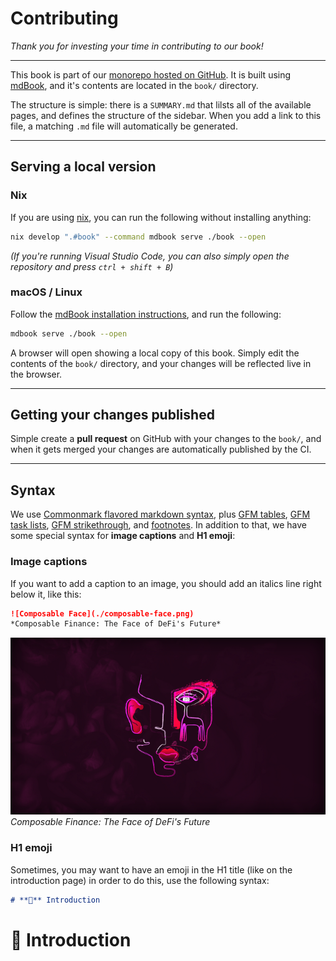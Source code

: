# Contributing
*Thank you for investing your time in contributing to our book!*

---

This book is part of our [monorepo hosted on GitHub](https://github.com/ComposableFi/composable). It is built using [mdBook](https://rust-lang.github.io/mdBook/), and it's contents are located in the `book/` directory.

The structure is simple: there is a `SUMMARY.md` that lilsts all of the available pages, and defines the structure of the sidebar. When you add a link to this file, a matching `.md` file will automatically be generated.

---

## Serving a local version

### Nix

If you are using [nix](https://nixos.org/), you can run the following without installing anything:

```bash
nix develop ".#book" --command mdbook serve ./book --open
```

*(If you're running Visual Studio Code, you can also simply open the repository and press `ctrl + shift + B`)*



### macOS / Linux

Follow the [mdBook installation instructions](https://rust-lang.github.io/mdBook/guide/installation.html), and run the following:

```bash
mdbook serve ./book --open
```

A browser will open showing a local copy of this book. Simply edit the contents of the `book/` directory, and your changes will be reflected live in the browser.

---

## Getting your changes published

Simple create a **pull request** on GitHub with your changes to the `book/`, and when it gets merged your changes are automatically published by the CI.

---

## Syntax
We use [Commonmark flavored markdown syntax](https://commonmark.org/help/), plus [GFM tables](https://github.github.com/gfm/#tables-extension-), [GFM task lists](https://github.github.com/gfm/#task-list-items-extension-), [GFM strikethrough](https://github.github.com/gfm/#strikethrough-extension-), and [footnotes](https://github.com/commonmark/commonmark-spec/wiki/Deployed-Extensions#note). In addition to that, we have some special syntax for **image captions** and **H1 emoji**:


### Image captions
If you want to add a caption to an image, you should add an italics line right below it, like this:

```md
![Composable Face](./composable-face.png)
*Composable Finance: The Face of DeFi's Future*
```

![Composable Face](../composable-face.png)
*Composable Finance: The Face of DeFi's Future*

### H1 emoji
Sometimes, you may want to have an emoji in the H1 title (like on the introduction page) in order to do this, use the following syntax:

```md
# **👋** Introduction
```

# **👋** Introduction



